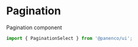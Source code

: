# Pagination

Pagination component

```js
import { PaginationSelect } from '@panenco/ui';
```

<!-- STORY -->

